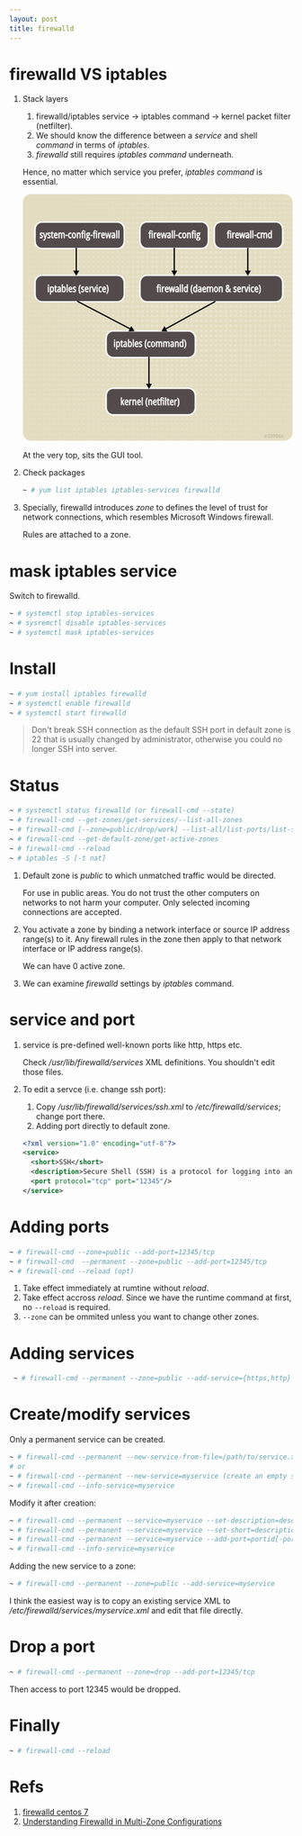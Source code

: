 ```yaml
---
layout: post
title: firewalld
---
```


# firewalld VS iptables

1. Stack layers

   1. firewalld/iptables service -> iptables command -> kernel packet filter (netfilter).
   2. We should know the difference between a *service* and shell *command* in terms of *iptables*.
   3. *firewalld* still requires *iptables command* underneath.

   Hence, no matter which service you prefer, *iptables command* is essential.

   ![firewall](/assets/firewall.png)

   At the very top, sits the GUI tool.
2. Check packages

   ```bash
   ~ # yum list iptables iptables-services firewalld
   ```

3. Specially, firewalld introduces *zone* to defines the level of trust for network connections, which resembles Microsoft Windows firewall.

   Rules are attached to a zone.

# mask iptables service

Switch to firewalld.

```bash
~ # systemctl stop iptables-services
~ # sysremctl disable iptables-services
~ # systemctl mask iptables-services
```

# Install

```bash
~ # yum install iptables firewalld
~ # systemctl enable firewalld
~ # systemctl start firewalld
```

>Don't break SSH connection as the default SSH port in default zone is 22 that is usually changed by administrator, otherwise you could no longer SSH into server.

# Status

```bash
~ # systemctl status firewalld (or firewall-cmd --state)
~ # firewall-cmd --get-zones/get-services/--list-all-zones
~ # firewall-cmd [--zone=public/drop/work] --list-all/list-ports/list-services
~ # firewall-cmd --get-default-zone/get-active-zones
~ # firewall-cmd --reload
~ # iptables -S [-t nat]
```

1. Default zone is *public* to which unmatched traffic would be directed.

   For use in public areas. You do not trust the other computers on networks to not harm your computer. Only selected incoming connections are accepted. 
2. You activate a zone by binding a network interface or source IP address range(s) to it. Any firewall rules in the zone then apply to that network interface or IP address range(s).

   We can have 0 active zone.
3. We can examine *firewalld* settings by *iptables* command.

# service and port

1. service is pre-defined well-known ports like http, https etc.

   Check */usr/lib/firewalld/services* XML definitions. You shouldn't edit those files.
2. To edit a servce (i.e. change ssh port):
   1. Copy */usr/lib/firewalld/services/ssh.xml* to */etc/firewalld/services*; change port there.
   2. Adding port directly to default zone.

   ```xml
   <?xml version="1.0" encoding="utf-8"?>
   <service>
     <short>SSH</short>
     <description>Secure Shell (SSH) is a protocol for logging into and executing commands on remote machines. It provides secure encrypted communications. If you plan on accessing your machine remotely via SSH over a firewalled interface, enable this option. You need the openssh-server package installed for this option to be useful.</description>
     <port protocol="tcp" port="12345"/>
   </service>
   ```

# Adding ports

```bash
~ # firewall-cmd --zone=public --add-port=12345/tcp
~ # firewall-cmd  --permanent --zone=public --add-port=12345/tcp
~ # firewall-cmd --reload (opt)
```

1. Take effect immediately at rumtine without *reload*.
2. Take effect accross *reload*. Since we have the runtime command at first, no `--reload` is required.
3. `--zone` can be ommited unless you want to change other zones.

# Adding services

```bash
 ~ # firewall-cmd --permanent --zone=public --add-service={https,http}
```

# Create/modify services

Only a permanent service can be created.

```bash
~ # firewall-cmd --permanent --new-service-from-file=/path/to/service.xml --name=myservice (using an existing service)
# or
~ # firewall-cmd --permanent --new-service=myservice (create an empty service)
~ # firewall-cmd --info-service=myservice
```

Modify it after creation:

```bash
~ # firewall-cmd --permanent --service=myservice --set-description=description
~ # firewall-cmd --permanent --service=myservice --set-short=description
~ # firewall-cmd --permanent --service=myservice --add-port=portid[-portid]/protocol
~ # firewall-cmd --info-service=myservice
```

Adding the new service to a zone:

```bash
~ # firewall-cmd --permanent --zone=public --add-service=myservice
```

I think the easiest way is to copy an existing service XML to */etc/firewalld/services/myservice.xml* and edit that file directly.

# Drop a port

```bash
~ # firewall-cmd --permanent --zone=drop --add-port=12345/tcp
```

Then access to port 12345 would be dropped.

# Finally

```bash
~ # firewall-cmd --reload
```

# Refs

1. [firewalld centos 7](https://www.digitalocean.com/community/tutorials/how-to-set-up-a-firewall-using-firewalld-on-centos-7)
2. [Understanding Firewalld in Multi-Zone Configurations](https://www.linuxjournal.com/content/understanding-firewalld-multi-zone-configurations)
